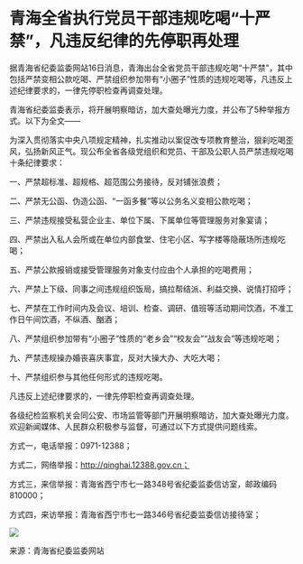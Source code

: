 # 青海全省执行党员干部违规吃喝“十严禁”，凡违反纪律的先停职再处理

据青海省纪委监委网站16日消息，青海出台全省党员干部违规吃喝“十严禁”，其中包括严禁变相公款吃喝、严禁组织参加带有“小圈子”性质的违规吃喝等，凡违反上述纪律要求的，一律先停职检查再调查处理。

青海省纪委监委表示，将开展明察暗访，加大查处曝光力度，并公布了5种举报方式。以下为全文——

为深入贯彻落实中央八项规定精神，扎实推动以案促改专项教育整治，狠刹吃喝歪风，弘扬新风正气。现公布全省各级党组织和党员、干部及公职人员严禁违规吃喝十条纪律要求：

一、严禁超标准、超规格、超范围公务接待，反对铺张浪费；

二、严禁无公函、伪造公函、“一函多餐”等以公务名义变相公款吃喝；

三、严禁违规接受私营企业主、单位下属、下属单位等管理服务对象宴请；

四、严禁出入私人会所或在单位内部食堂、住宅小区、写字楼等隐蔽场所违规吃喝；

五、严禁公款报销或接受管理服务对象支付应由个人承担的吃喝费用；

六、严禁上下级、同事之间违规组织饭局，搞拉帮结派、利益交换、说情打招呼；

七、严禁在工作时间内及会议、培训、检查、调研、值班等活动期间饮酒，不准工作日午间饮酒，不纵酒、酗酒；

八、严禁组织参加带有“小圈子”性质的“老乡会”“校友会”“战友会”等违规吃喝；

九、严禁违规操办婚丧喜庆事宜，反对大操大办、大吃大喝；

十、严禁组织参与其他任何形式的违规吃喝。

凡违反上述纪律要求的，一律先停职检查再调查处理。

各级纪检监察机关会同公安、市场监管等部门开展明察暗访，加大查处曝光力度。欢迎新闻媒体、人民群众积极参与监督，可通过以下方式提供问题线索。

方式一，电话举报：0971-12388；

方式二，网络举报：http://qinghai.12388.gov.cn；

方式三，来信举报：青海省西宁市七一路348号省纪委监委信访室，邮政编码810000；

方式四，来访举报：青海省西宁市七一路346号省纪委监委信访接待室；

![](https://inews.gtimg.com/om_bt/OnbnqjvIlgt0pYMjrvuvxjWkFmu27g9JxNEsK9CrgoUf0AA/1000)

来源：青海省纪委监委网站

